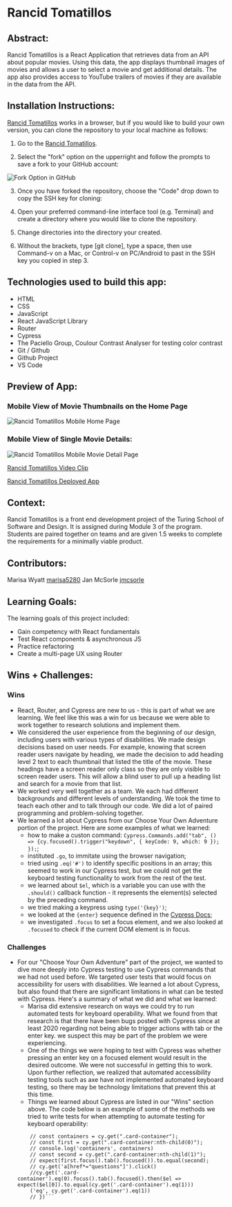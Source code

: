 # Rancid Tomatillos

## Abstract:
Rancid Tomatillos is a React Application that retrieves data from an API about popular movies. Using this data, the app displays thumbnail images of movies and allows a user to select a movie and get additional details. The app also provides access to YouTube trailers of movies if they are available in the data from the API.

## Installation Instructions:
[Rancid Tomatillos](https://github.com/Marisa5280/rancid-tomatillos) works in a browser, but if you would like to build your own version, you can clone the repository to your local machine as follows:

1. Go to the [Rancid Tomatillos](https://github.com/Marisa5280/rancid-tomatillos).

2. Select the "fork" option on the upperright and follow the prompts to save a fork to your GitHub account:

![Fork Option in GitHub](https://user-images.githubusercontent.com/7227063/277196427-bbee184e-de22-4912-9051-f7daa8e65e8c.png)

3. Once you have forked the repository, choose the "Code" drop down to copy the SSH key for cloning:

4. Open your preferred command-line interface tool (e.g. Terminal) and create a directory where you would like to clone the repository.

5. Change directories into the directory your created.

6. Without the brackets, type [git clone], type a space, then use Command-v on a Mac, or Control-v on PC/Android to past in the SSH key you copied in step 3.

## Technologies used to build this app:
- HTML
- CSS
- JavaScript
- React JavaScript Library
- Router
- Cypress
- The Paciello Group, Coulour Contrast Analyser for testing color contrast
- Git / Github
- Github Project
- VS Code

## Preview of App:

### Mobile View of Movie Thumbnails on the Home Page
![Rancid Tomatillos Mobile Home Page](https://user-images.githubusercontent.com/7227063/277197910-99b3e264-c1b6-47b5-bde0-1b2407c78de8.png)

### Mobile View of Single Movie Details:
![Rancid Tomatillos Mobile Movie Detail Page](https://user-images.githubusercontent.com/7227063/277197818-5b83a2f6-eff5-4eca-b849-ede8f0150117.png)

[Rancid Tomatillos Video Clip](https://www.loom.com/share/848f7bd814c94498b689a6ae20094005?sid=7c7ec20f-5987-467c-bc33-4544de18bb24)

[Rancid Tomatillos Deployed App](https://rancid-tomatillos-mj.vercel.app/)

## Context:
Rancid Tomatillos is a front end development project of the Turing School of Software and Design. It is assigned during Module 3 of the program. Students are paired together on teams and are given 1.5 weeks to complete the requirements for a minimally viable product. 

## Contributors:
Marisa Wyatt [marisa5280](https://github.com/Marisa5280)
Jan McSorle [jmcsorle](https://github.com/jmcsorle)

## Learning Goals:
The learning goals of this project included: 
- Gain competency with React fundamentals
- Test React components & asynchronous JS
- Practice refactoring
- Create a multi-page UX using Router

## Wins + Challenges:

### Wins

- React, Router, and Cypress are new to us - this is part of what we are learning. We feel like this was a win for us because we were able to work together to research solutions and implement them.
- We considered the user experience from the beginning of our design, including users with various types of disabilities. We made design decisions based on user needs. For example, knowing that screen reader users navigate by heading, we made the decision to add heading level 2 text to each thumbnail that listed the title of the movie. These headings have a screen reader only class so they are only visible to screen reader users. This will allow a blind user to pull up a heading list and search for a movie from that list.
- We worked very well together as a team. We each had different backgrounds and different levels of understanding. We took the time to teach each other and to talk through our code. We did a lot of paired programming and problem-solving together.
- We learned a lot about Cypress from our Choose Your Own Adventure portion of the project. Here are some examples of what we learned:
    - how to make a custon command:
    ```Cypress.Commands.add("tab", () => {cy.focused().trigger("keydown", { keyCode: 9, which: 9 }); });```;
    - instituted `.go`, to immitate using the browser navigation;
    - tried using `.eq('#')` to identify specific positions in an array; this seemed to work in our Cypress test, but we could not get the keyboard testing functionality to work from the rest of the test. 
    - we learned about `$el`, which is a variable you can use with the `.should()` callback function - it represents the element(s) selected by the preceding command.
    - we tried making a keypress using `type('{key}')`;
    - we looked at the `{enter}` sequence defined in the [Cypress Docs](https://docs.cypress.io/api/commands/type);
    - we investigated `.focus` to set a focus element, and we also looked at `.focused` to check if the current DOM element is in focus. 

### Challenges

- For our "Choose Your Own Adventure" part of the project, we wanted to dive more deeply into Cypress testing to use Cypress commands that we had not used before. We targeted user tests that would focus on accessibility for users with disabilities. We learned a lot about Cypress, but also found that there are significant limitations in what can be tested with Cypress. Here's a summary of what we did and what we learned:
    - Marisa did extensive research on ways we could try to run automated tests for keyboard operability. What we found from that research is that there have been bugs posted with Cypress since at least 2020 regarding not being able to trigger actions with tab or the enter key. we suspect this may be part of the problem we were experiencing.
    - One of the things we were hoping to test with Cypress was whether pressing an enter key on a focused element would result in the desired outcome. We were not successful in getting this to work. Upon further reflection, we realized that automated accessibility testing tools such as axe have not implemented automated keyboard testing, so there may be technology limitations that prevent this at this time.
    - Things we learned about Cypress are listed in our "Wins" section above. The code below is an example of some of the methods we tried to write tests for when attempting to automate testing for keyboard operability:
    ```//it('Can navigate using keyboard key events', () => {
        // const containers = cy.get(".card-container");
        // const first = cy.get(".card-container:nth-child(0)");
        // console.log('containers', containers)
        // const second = cy.get(".card-container:nth-child(1)");
        // expect(first.focus().tab().focused()).to.equal(second);
        // cy.get('a[href*="questions"]').click()
        //cy.get('.card-container').eq(0).focus().tab().focused().then($el => expect($el[0]).to.equal(cy.get('.card-container').eq(1)))
        ('eq', cy.get('.card-container').eq(1))
        // })```

